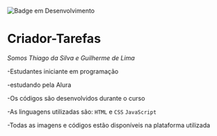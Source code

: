 ![Badge em Desenvolvimento](http://img.shields.io/static/v1?label=STATUS&message=EM%20DESENVOLVIMENTO&color=GREEN&style=for-the-badge)
# Criador-Tarefas

*Somos  Thiago da Silva e Guilherme de Lima*

-Estudantes iniciante em programação

-estudando pela Alura

-Os códigos são desenvolvidos durante o curso

-As linguagens utilizadas são: `HTML` e `CSS` `JavaScript`

-Todas as imagens e códigos estão disponíveis na plataforma utilizada
